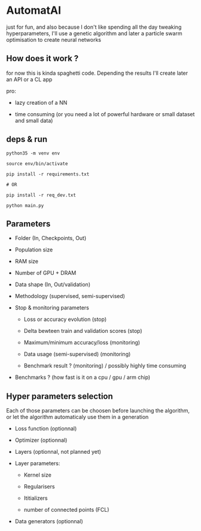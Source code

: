# AutomatAI

just for fun, and also because I don't like spending all the day tweaking hyperparameters, I'll use a genetic algorithm and later a particle swarm optimisation to create neural networks

## How does it work ?
for now this is kinda spaghetti code. Depending the results I'll create later an API or a CL app

pro:
- lazy creation of a NN

- time consuming (or you need a lot of powerful hardware or small dataset and small data)

## deps & run

```shell
python35 -m venv env

source env/bin/activate

pip install -r requirements.txt

# OR

pip install -r req_dev.txt

python main.py

```

## Parameters

- Folder (In, Checkpoints, Out)

- Population size

- RAM size

- Number of GPU + DRAM

- Data shape (In, Out/validation)

- Methodology (supervised, semi-supervised)

- Stop & monitoring parameters

	- Loss or accuracy evolution (stop)

	- Delta bewteen train and validation scores (stop)

	- Maximum/minimum accuracy/loss (monitoring)

	- Data usage (semi-supervised) (monitoring)
	
	- Benchmark result ? (monitoring) / possibly highly time consuming

- Benchmarks ? (how fast is it on a cpu / gpu / arm chip)


## Hyper parameters selection

Each of those parameters can be choosen before launching the algorithm, or let the algorithm automaticaly use them in a generation

- Loss function (optionnal)

- Optimizer (optionnal)

- Layers (optionnal, not planned yet)

- Layer parameters:

	- Kernel size

	- Regularisers

	- Ititializers

	- number of connected points (FCL)

- Data generators (optionnal)

